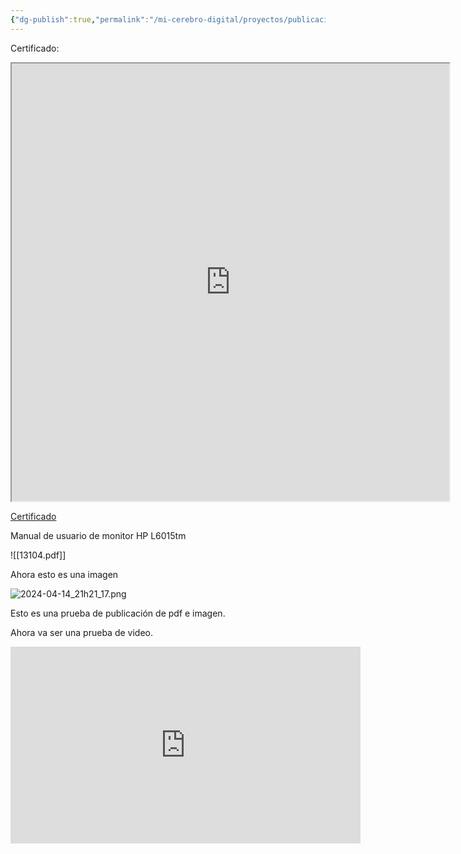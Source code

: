 ```yaml
---
{"dg-publish":true,"permalink":"/mi-cerebro-digital/proyectos/publicacion-web/inicio/","tags":["gardenEntry"]}
---
```



Certificado:

<iframe src="https://drive.google.com/file/d/0Bz82Y2lTBnEILXhnZzZWb29pWEE/preview?resourcekey=0-3GG0H5RM0eYL6yymDhPXtA" width="700" height="700"></iframe>



[Certificado](https://drive.google.com/file/d/0Bz82Y2lTBnEILXhnZzZWb29pWEE/preview?resourcekey=0-3GG0H5RM0eYL6yymDhPXtA)

Manual de usuario de monitor HP L6015tm

![[13104.pdf]]

Ahora esto es una imagen

![2024-04-14_21h21_17.png](/img/user/Mi%20Cerebro%20Digital/%F0%9F%93%88Proyectos/%F0%9F%95%B8%EF%B8%8FPublicaci%C3%B3n%20-%20Web/%F0%9F%93%8EAnexos/2024-04-14_21h21_17.png)

Esto es una prueba de publicación de pdf e imagen.

Ahora va ser una prueba de video.

<iframe width="560" height="315" src="https://www.youtube.com/embed/WPAV1SNkdFg" title="YouTube video player" frameborder="0" allow="accelerometer; autoplay; clipboard-write; encrypted-media; gyroscope; picture-in-picture; web-share" allowfullscreen></iframe>


